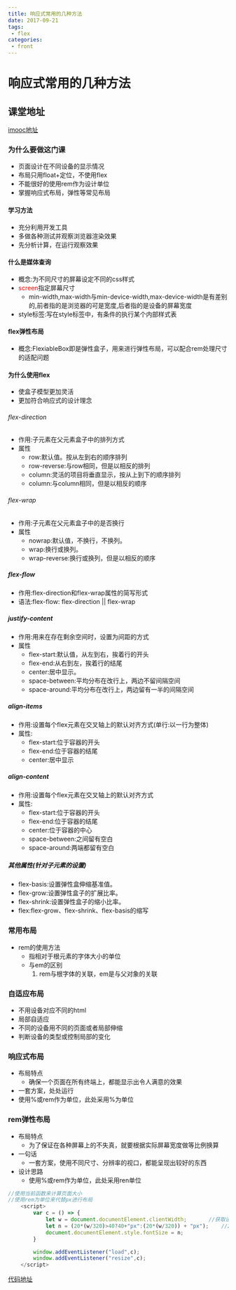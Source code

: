 ```yaml
---
title: 响应式常用的几种方法
date: 2017-09-21
tags:
 - flex
categories: 
 - front
---
```

# 响应式常用的几种方法
## 课堂地址
[imooc地址](https://www.imooc.com/video/22669)

### 为什么要做这门课
- 页面设计在不同设备的显示情况
- 布局只用float+定位，不使用flex
- 不能很好的使用rem作为设计单位
- 掌握响应式布局，弹性等常见布局

#### 学习方法
- 充分利用开发工具
- 多做各种测试并观察浏览器渲染效果
- 先分析计算，在运行观察效果

#### 什么是媒体查询
- 概念:为不同尺寸的屏幕设定不同的css样式
- <span style="color:red">screen</span>指定屏幕尺寸
    - min-width,max-width与min-device-width,max-device-width是有差别的,前者指的是浏览器的可是宽度,后者指的是设备的屏幕宽度
- style标签:写在style标签中，有条件的执行某个内部样式表

#### flex弹性布局
- 概念:FlexiableBox即是弹性盒子，用来进行弹性布局，可以配合rem处理尺寸的适配问题

#### 为什么使用flex
- 使盒子模型更加灵活
- 更加符合响应式的设计理念

###### flex-direction
- 作用:子元素在父元素盒子中的排列方式
- 属性
    - row:默认值。按从左到右的顺序排列
    - row-reverse:与row相同，但是以相反的排列
    - column:灵活的项目将垂直显示，按从上到下的顺序排列
    - column:与column相同，但是以相反的顺序

###### flex-wrap
- 作用:子元素在父元素盒子中的是否换行
- 属性
    - nowrap:默认值，不换行，不换列。
    - wrap:换行或换列。
    - wrap-reverse:换行或换列，但是以相反的顺序

##### flex-flow
- 作用:flex-direction和flex-wrap属性的简写形式
- 语法:flex-flow: flex-direction || flex-wrap

##### justify-content
- 作用:用来在存在剩余空间时，设置为间距的方式
- 属性
    - flex-start:默认值，从左到右，挨着行的开头
    - flex-end:从右到左，挨着行的结尾
    - center:居中显示。
    - space-between:平均分布在改行上，两边不留间隔空间
    - space-around:平均分布在改行上，两边留有一半的间隔空间

##### align-items
- 作用:设置每个flex元素在交叉轴上的默认对齐方式(单行:以一行为整体)
- 属性:
    - flex-start:位于容器的开头
    - flex-end:位于容器的结尾
    - center:居中显示

##### align-content
- 作用:设置每个flex元素在交叉轴上的默认对齐方式
- 属性:
    - flex-start:位于容器的开头
    - flex-end:位于容器的结尾
    - center:位于容器的中心
    - space-between:之间留有空白
    - space-around:两端都留有空白

##### 其他属性(针对子元素的设置)
- flex-basis:设置弹性盒伸缩基准值。
- flex-grow:设置弹性盒子的扩展比率。
- flex-shrink:设置弹性盒子的缩小比率。
- flex:flex-grow、flex-shrink、flex-basis的缩写

### 常用布局
- rem的使用方法
    - 指相对于根元素的字体大小的单位
    - 与em的区别
        1. rem与根字体的关联，em是与父对象的关联

### 自适应布局
- 不用设备对应不同的html
- 局部自适应
- 不同的设备用不同的页面或者局部伸缩
- 判断设备的类型或控制局部的变化

### 响应式布局
- 布局特点
    - 确保一个页面在所有终端上，都能显示出令人满意的效果
- 一套方案，处处运行
- 使用%或rem作为单位，此处采用%为单位

### rem弹性布局
- 布局特点
    - 为了保证在各种屏幕上的不失真，就要根据实际屏幕宽度做等比例换算
- 一句话
    - 一套方案，使用不同尺寸、分辨率的视口，都能呈现出较好的东西
- 设计思路
    - 使用%或rem作为单位，此处采用ren单位
```javascript
//使用当前函数来计算页面大小
//使用rem为单位来代替px进行布局
    <script>
        var c = () => {
            let w = document.documentElement.clientWidth;       //获取设备的宽度
            let n = (20*(w/320)>40?40+"px":(20*(w/320)) + "px");    //20表示随意的字体比列，40表示任意设备最大的字体不超过40
            document.documentElement.style.fontSize = n;
        }

        window.addEventListener("load",c);
        window.addEventListener("resize",c);
    </script>
```
[代码地址](https://github.com/hackerabbit/Responsive.git)